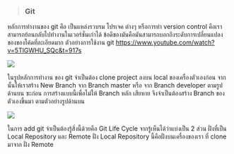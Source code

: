 
> ### Git

  หลักการทำงานของ git คือ เป็นแหล่งรวบรม โปรเจค ต่างๆ หรือการทำ version control คือเราสามารถย้อนกลับไปทำงานในเวอร์ชั่นเก่าได้
  ข้อดีของมันคือมันสามารถบอกถึงระดับการเปลี่ยนแปลงของของโค้ดที่ละเอียดมาก ตัวอย่างการใช้งาน git https://www.youtube.com/watch?v=5TlGWHU_SQc&t=917s
  
  ![](https://cdn-ssl-devio-img.classmethod.jp/wp-content/uploads/2021/06/git-flow-model-640x848.png)
 
  ในรูปหลักการทำงาน ของ git จำเป็นต้อง clone project ลงบน local ของเครื่องตัวเองก่อน จากนั้นให้เราสร้าง New Branch จาก Branch master หรือ จาก Branch developer
  ตามรูปด้านบน ซะก่อน การสร้างแบบนี้เพื่อไม่ให้ Branch หลัก เสียหาย จึงจำเป็นต้องสร้าง Branch ของตัวเองขึ้นมา ตามตัวอย่างรูปด้านบน
  
  ![](https://miro.medium.com/max/602/1*OqKfKe3mqCRbaWT2Y8YDOQ.png)
  
  ในการ add git จำเป็นต้องรู้สิ่งนี้ด้วยคือ Git Life Cycle จากรู้เห็นได้ว่าแบ่งเป็น 2 ส่วน ฝั่งที่เป็น Local Repository และ Remote 
  ฝั่ง Local Repository นี้คือฝั่งบนเครื่องของเรา ที่ clone มาจาก ฝั่ง Remote 

